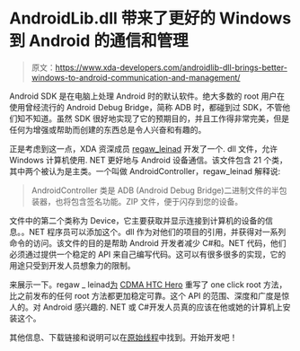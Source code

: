 # AndroidLib.dll 带来了更好的 Windows 到 Android 的通信和管理

> 原文：<https://www.xda-developers.com/androidlib-dll-brings-better-windows-to-android-communication-and-management/>

Android SDK 是在电脑上处理 Android 时的默认软件。绝大多数的 root 用户在使用曾经流行的 Android Debug Bridge，简称 ADB 时，都碰到过 SDK，不管他们知不知道。虽然 SDK 很好地实现了它的预期目的，并且工作得非常完美，但是任何为增强或帮助而创建的东西总是令人兴奋和有趣的。

正是考虑到这一点，XDA 资深成员 [regaw_leinad](http://forum.xda-developers.com/member.php?u=2326081) 开发了一个. dll 文件，允许 Windows 计算机使用. NET 更好地与 Android 设备通信。该文件包含 21 个类，其中两个被认为是主类。一个叫做 AndroidController，regaw_leinad 解释说:

> AndroidController 类是 ADB (Android Debug Bridge)二进制文件的半包装器，也将包含签名功能。ZIP 文件，便于闪存到您的设备。

文件中的第二个类称为 Device，它主要获取并显示连接到计算机的设备的信息。。NET 程序员可以添加这个。dll 作为对他们的项目的引用，并获得对一系列命令的访问。该文件的目的是帮助 Android 开发者减少 C#和。NET 代码，他们必须通过提供一个稳定的 API 来自己编写代码。这可以有很多很多的实现，它的用途只受到开发人员想象力的限制。

来展示一下。regaw _ leinad[为](http://forum.xda-developers.com/showthread.php?t=909258) [CDMA HTC Hero](http://forum.xda-developers.com/forumdisplay.php?f=641) 重写了 one click root 方法，比之前发布的任何 root 方法都更加稳定可靠。这个 API 的范围、深度和广度是惊人的。对 Android 感兴趣的. NET 或 C#开发人员真的应该在他或她的计算机上安装这个。

其他信息、下载链接和说明可以在[原始线程](http://forum.xda-developers.com/showthread.php?t=1512685)中找到。开始开发吧！